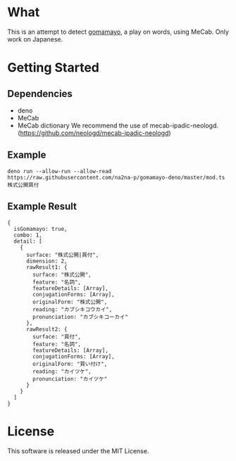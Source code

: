 # What

This is an attempt to detect [gomamayo](https://thinaticsystem.com/glossary/gomamayo/), a play on words, using MeCab.
Only work on Japanese.

# Getting Started

## Dependencies

- deno
- MeCab
- MeCab dictionary
  We recommend the use of mecab-ipadic-neologd. (https://github.com/neologd/mecab-ipadic-neologd)

## Example

`deno run --allow-run --allow-read https://raw.githubusercontent.com/na2na-p/gomamayo-deno/master/mod.ts 株式公開買付`

## Example Result

```
{
  isGomamayo: true,
  combo: 1,
  detail: [
    {
      surface: "株式公開|買付",
      dimension: 2,
      rawResult1: {
        surface: "株式公開",
        feature: "名詞",
        featureDetails: [Array],
        conjugationForms: [Array],
        originalForm: "株式公開",
        reading: "カブシキコウカイ",
        pronunciation: "カブシキコーカイ"
      },
      rawResult2: {
        surface: "買付",
        feature: "名詞",
        featureDetails: [Array],
        conjugationForms: [Array],
        originalForm: "買い付け",
        reading: "カイツケ",
        pronunciation: "カイツケ"
      }
    }
  ]
}
```

# License

This software is released under the MIT License.
